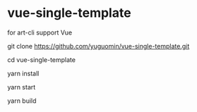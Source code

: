 # vue-single-template
for art-cli support Vue

git clone https://github.com/yuguomin/vue-single-template.git

cd vue-single-template

yarn install

yarn start

yarn build
